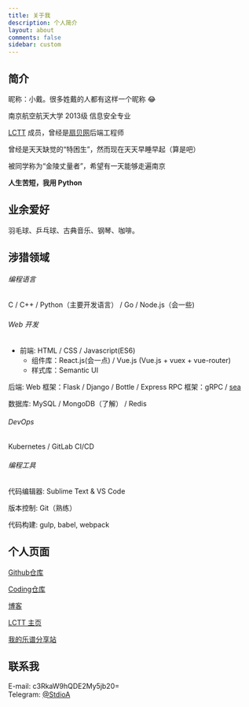 ```yaml
---
title: 关于我
description: 个人简介
layout: about
comments: false
sidebar: custom
---
```


## 简介

昵称：小戴。很多姓戴的人都有这样一个昵称 :joy:

南京航空航天大学 2013级 信息安全专业

[LCTT](http://lctt.github.io/) 成员，曾经是[扇贝网](https://www.shanbay.com/)后端工程师

曾经是天天缺觉的“特困生”，然而现在天天早睡早起（算是吧）

被同学称为“金陵丈量者”，希望有一天能够走遍南京

**人生苦短，我用 Python**

## 业余爱好

羽毛球、乒乓球、古典音乐、钢琴、咖啡。

## 涉猎领域

###### 编程语言

C / C++ / Python（主要开发语言） / Go / Node.js（会一些)

###### Web 开发

* 前端: HTML / CSS / Javascript(ES6)
    * 组件库：React.js(会一点) / Vue.js (Vue.js + vuex + vue-router)
    * 样式库：Semantic UI

后端:
Web 框架：Flask / Django / Bottle / Express
RPC 框架：gRPC / [sea](https://github.com/shanbay/sea/)

数据库: MySQL / MongoDB（了解） / Redis

###### DevOps
Kubernetes / GitLab CI/CD

###### 编程工具

代码编辑器: Sublime Text & VS Code

版本控制: Git（熟练）

代码构建: gulp, babel, webpack

## 个人页面

[Github仓库](https://github.com/StdioA) 

[Coding仓库](https://coding.net/StdioA)

[博客](https://blog.stdioa.com/)

[LCTT 主页](https://linux.cn/lctt/StdioA)

[我的乐谱分享站](http://sheet.stdioa.com/)

## 联系我
E-mail: c3RkaW9hQDE2My5jb20=  
Telegram: [@StdioA](https://t.me/StdioA)
